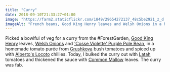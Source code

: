 ```yaml
---
title: "Curry"
date: 2018-09-10T21:33:27+01:00
image: "https://farm2.staticflickr.com/1849/29654272137_48c5be2921_z_d.jpg"
imageAlt: "French beans, Good King Henry leaves and Welsh Onions in a bowl, on the grass"
---
```


Picked a bowlful of veg for a curry from the #ForestGarden, [Good King Henry](https://pfaf.org/user/plant.aspx?latinname=Chenopodium+bonus-henricus) leaves, [Welsh Onions](https://pfaf.org/user/plant.aspx?LatinName=Allium+fistulosum) and ['Cosse Violette' Purple Pole Bean](http://www.realseeds.co.uk/beans.html), in a homemade tomato purée from [Grushkova](http://www.realseeds.co.uk/tomatoes_bush.html) bush tomatoes and spiced up with [Alberto's Locoto](http://www.realseeds.co.uk/hotpeppers.html) chillies. Today, I bulked the curry out with [Latah](http://www.realseeds.co.uk/tomatoes_bush.html) tomatoes and thickened the sauce with [Common Mallow](https://pfaf.org/user/Plant.aspx?LatinName=malva+sylvestris) leaves. The curry was fab.
